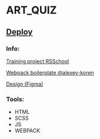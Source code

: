 <h1> ART_QUIZ </h1>

<h2>
	<a href="https://rolling-scopes-school.github.io/nat6-JSFE2021Q3/art-quiz/art-quiz/dist/">
	Deploy
	</a>
</h2>

<h3>
	Info:
</h3>

<p>
	<a href="https://github.com/rolling-scopes-school/tasks/blob/master/tasks/art-quiz/art-quiz.md">
	Training project RSSchool
	</a>
</p>

<p>
	<a href="https://github.com/alexey-koren/webpack-boilerplate/tree/simple-scss-js-spa">
		Webpack boilerplate @alexey-koren
	</a>

</p>

<p>
	<a href="https://www.figma.com/file/UmT7sS6ztbMTQzFrcjPQRn/ArtQuiz">
	Design (Figma)
	</a>
</p>

<h3>
	Tools:
</h3>
<ul>
	<li> HTML </li>
	<li> SCSS </li>
	<li> JS </li>
	<li> WEBPACK </li>
</ul>
